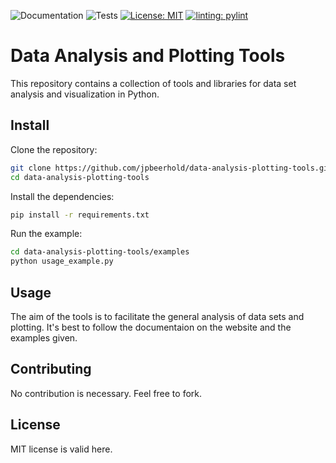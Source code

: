 ![Documentation](https://github.com/jpbeerhold/data-analysis-plotting-tools/actions/workflows/docs.yml/badge.svg)
![Tests](https://github.com/jpbeerhold/data-analysis-plotting-tools/actions/workflows/tests.yml/badge.svg)
[![License: MIT](https://img.shields.io/badge/License-MIT-red.svg)](https://opensource.org/licenses/MIT)
[![linting: pylint](https://img.shields.io/badge/linting-pylint-yellowgreen)](https://github.com/pylint-dev/pylint)

# Data Analysis and Plotting Tools
This repository contains a collection of tools and libraries for data set analysis and visualization in Python.

## Install
Clone the repository:
```bash
git clone https://github.com/jpbeerhold/data-analysis-plotting-tools.git
cd data-analysis-plotting-tools
```
Install the dependencies:
```bash
pip install -r requirements.txt
```
Run the example:
```bash
cd data-analysis-plotting-tools/examples
python usage_example.py
```

## Usage
The aim of the tools is to facilitate the general analysis of data sets and plotting.
It's best to follow the documentaion on the website and the examples given.

## Contributing
No contribution is necessary. Feel free to fork.

## License 
MIT license is valid here.
